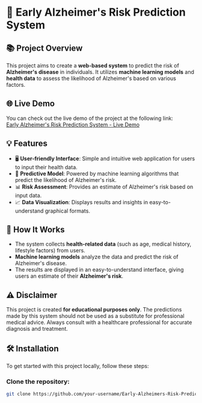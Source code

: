 # 🧠 Early Alzheimer's Risk Prediction System

## 📚 Project Overview
This project aims to create a **web-based system** to predict the risk of **Alzheimer's disease** in individuals. It utilizes **machine learning models** and **health data** to assess the likelihood of Alzheimer's based on various factors. 

## 🌐 Live Demo
You can check out the live demo of the project at the following link:  
[Early Alzheimer's Risk Prediction System - Live Demo](https://imaginative-pavlova-50d5e9.netlify.app/#features)

## 💡 Features
- 🖥️ **User-friendly Interface**: Simple and intuitive web application for users to input their health data.
- 🔮 **Predictive Model**: Powered by machine learning algorithms that predict the likelihood of Alzheimer's risk.
- 📊 **Risk Assessment**: Provides an estimate of Alzheimer's risk based on input data.
- 📈 **Data Visualization**: Displays results and insights in easy-to-understand graphical formats.

## 📖 How It Works
- The system collects **health-related data** (such as age, medical history, lifestyle factors) from users.
- **Machine learning models** analyze the data and predict the risk of Alzheimer's disease.
- The results are displayed in an easy-to-understand interface, giving users an estimate of their **Alzheimer's risk**.

## ⚠️ Disclaimer
This project is created **for educational purposes only**. The predictions made by this system should not be used as a substitute for professional medical advice. Always consult with a healthcare professional for accurate diagnosis and treatment.

## 🛠️ Installation
To get started with this project locally, follow these steps:

### Clone the repository:
```bash
git clone https://github.com/your-username/Early-Alzheimers-Risk-Prediction-System.git
